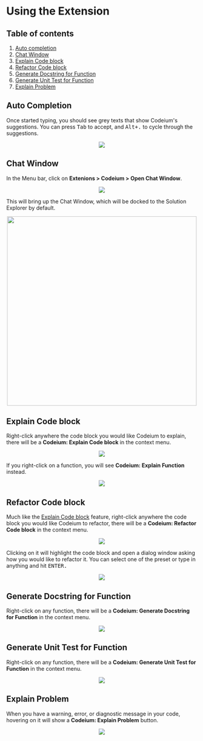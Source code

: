 # Using the Extension

## Table of contents
1. [Auto completion](#auto-completion)
2. [Chat Window](#chat-window)
3. [Explain Code block](#explain-code-block)
4. [Refactor Code block](#refactor-code-block)
5. [Generate Docstring for Function](#generate-docstring-for-function)
6. [Generate Unit Test for Function](#generate-unit-test-for-function)
7. [Explain Problem](#explain-problem)

## Auto Completion
Once started typing, you should see grey texts that show Codeium's suggestions. You can press <kbd>Tab</kbd> to accept, and <kbd>Alt+.</kbd> to cycle through the suggestions.

<p align="center">
  <image src="images/using_auto_completion.png"/>
</p>

## Chat Window
In the Menu bar, click on **Extenions > Codeium > Open Chat Window**.
<p align="center">
  <image src="images/using_chat_window.png"/>
</p>

This will bring up the Chat Window, which will be docked to the Solution Explorer by default.
<p align="center">
  <image src="images/using_chat_window_ui.png" height="500"/>
</p>

## Explain Code block
Right-click anywhere the code block you would like Codeium to explain, there will be a **Codeium: Explain Code block** in the context menu.

<p align="center">
  <image src="images/using_explain_code_block.png"/>
</p>

If you right-click on a function, you will see **Codeium: Explain Function** instead.

<p align="center">
  <image src="images/using_explain_function.png"/>
</p>

## Refactor Code block
Much like the [Explain Code block](#explain-code-block) feature, right-click anywhere the code block you would like Codeium to refactor, there will be a **Codeium: Refactor Code block** in the context menu.

<p align="center">
  <image src="images/using_refactor_code_block.png"/>
</p>

Clicking on it will highlight the code block and open a dialog window asking how you would like to refactor it. You can select one of the preset or type in anything and hit <kbd>ENTER</kdb>.
<p align="center">
  <image src="images/using_refactor_code_block_1.png"/>
</p>

## Generate Docstring for Function
Right-click on any function, there will be a **Codeium: Generate Docstring for Function** in the context menu.

<p align="center">
  <image src="images/using_generate_docstring.png"/>
</p>

## Generate Unit Test for Function
Right-click on any function, there will be a **Codeium: Generate Unit Test for Function** in the context menu.

<p align="center">
  <image src="images/using_generate_unit_test.png"/>
</p>

## Explain Problem
When you have a warning, error, or diagnostic message in your code, hovering on it will show a **Codeium: Explain Problem** button.

<p align="center">
  <image src="images/using_explain_problem.png"/>
</p>
